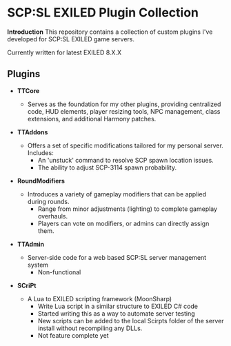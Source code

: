 # SCP:SL EXILED Plugin Collection

**Introduction**
This repository contains a collection of custom plugins I've developed for SCP:SL EXILED game servers.

Currently written for latest EXILED 8.X.X

## Plugins

* **TTCore**
    * Serves as the foundation for my other plugins, providing centralized code, HUD elements, player resizing tools, NPC management, class extensions, and additional Harmony patches.

* **TTAddons**
    * Offers a set of specific modifications tailored for my personal server. Includes:
        * An 'unstuck' command to resolve SCP spawn location issues.
        * The ability to adjust SCP-3114 spawn probability.

* **RoundModifiers**
    * Introduces a variety of gameplay modifiers that can be applied during rounds.
        * Range from minor adjustments (lighting) to complete gameplay overhauls.
        * Players can vote on modifiers, or admins can directly assign them.
     
* **TTAdmin**
  * Server-side code for a web based SCP:SL server management system
       * Non-functional
         
* **SCriPt**
   * A Lua to EXILED scripting framework (MoonSharp)
        * Write Lua script in a similar structure to EXILED C# code
        * Started writing this as a way to automate server testing
        * New scripts can be added to the local Scirpts folder of the server install without recompiling any DLLs.
        * Not feature complete yet
      
